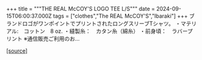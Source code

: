 +++
title = """THE REAL McCOY'S LOGO TEE L/S"""
date = 2024-09-15T06:00:37.000Z
tags = ["clothes","The REAL McCOY'S","Ibaraki"]
+++
ブランドロゴがワンポイントでプリントされたロングスリーブTシャツ。 ・マテリアル:　コットン　8 oz. ・縫製糸：　カタン糸（綿糸） ・前身頃：　ラバープリント ※通信販売ご利用のお...

[[source]](https://the-realmccoys.ocnk.net/product/1457)
